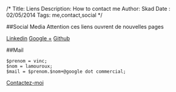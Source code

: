 /*
Title: Liens
Description: How to contact me
Author: Skad
Date : 02/05/2014
Tags: me,contact,social
*/

##Social Media
Attention ces liens ouvrent de nouvelles pages

<a class="btn btn-linkedin" target="_blank" href="http://fr.linkedin.com/pub/vincent-lamouroux/54/6b3/778/" title="Vincent Lamouroux Linkedin">Linkedin</a>
<a class="btn btn-google" target="_blank" href="https://plus.google.com/u/0/104385226371617353628/" title="Vincent Lamouroux Google+">Google +</a>
<a class="btn btn-github" target="_blank" href="http://www.github.com/skad" title="Vincent Lamouroux Github">Github</a>

##Mail

    $prenom = vinc;
    $nom = lamouroux;
    $mail = $prenom.$nom+@google dot commercial;

<a class="btn btn-mail" href="&#109;&#97;&#105;&#108;&#116;&#111;&#58;&#118;&#105;&#110;&#99;&#46;&#108;&#97;&#109;&#111;&#117;&#114;&#111;&#117;&#120;&#64;&#103;&#109;&#97;&#105;&#108;&#46;&#99;&#111;&#109;" title="Vincent Lamouroux Message">Contactez-moi</a>

